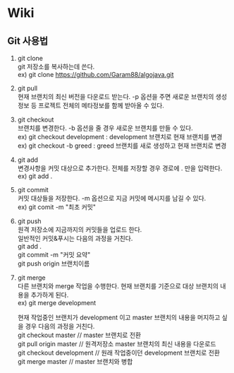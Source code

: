# Wiki

## Git 사용법

1. git clone  
   git 저장소를 복사하는데 쓴다.  
   ex) git clone https://github.com/Garam88/algojava.git

2. git pull  
   현재 브랜치의 최신 버전을 다운로드 받는다. -p 옵션을 주면 새로운 브랜치의 생성 정보 등 프로젝트 전체의 메타정보를 함께 받아올 수 있다.

3. git checkout  
   브랜치를 변경한다. -b 옵션을 줄 경우 새로운 브랜치를 만들 수 있다.  
   ex) git checkout development : development 브랜치로 현재 브랜치를 변경  
   ex) git checkout -b greed : greed 브랜치를 새로 생성하고 현재 브랜치로 변경

4. git add  
   변경사항을 커밋 대상으로 추가한다. 전체를 저장할 경우 경로에 . 만을 입력한다.  
   ex) git add .

5. git commit  
   커밋 대상들을 저장한다. -m 옵션으로 지금 커밋에 메시지를 남길 수 있다.  
   ex) git comit -m "최초 커밋"

6. git push  
   원격 저장소에 지금까지의 커밋들을 업로드 한다.  
   일반적인 커밋&푸시는 다음의 과정을 거친다.  
   git add .  
   git commit -m "커밋 요약"  
   git push origin 브랜치이름

7. git merge  
   다른 브랜치와 merge 작업을 수행한다. 현재 브랜치를 기준으로 대상 브랜치의 내용을 추가하게 된다.  
   ex) git merge development

   현재 작업중인 브랜치가 development 이고 master 브랜치의 내용을 머지하고 싶을 경우 다음의 과정을 거친다.  
   git checkout master // master 브랜치로 전환  
   git pull origin master // 원격저장소 master 브랜치의 최신 내용을 다운로드  
   git checkout development // 원래 작업중이던 development 브랜치로 전환  
   git merge master // master 브랜치와 병합
